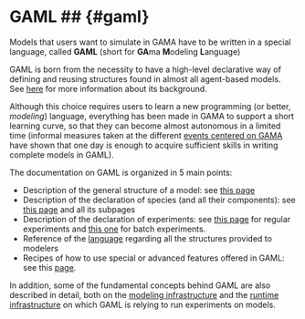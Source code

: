 
# GAML ## {#gaml}



Models that users want to simulate in GAMA have to be written in a special language, called **GAML** (short for **GA**ma **M**odeling **L**anguage)

GAML is born from the necessity to have a high-level declarative way of defining and reusing structures found in almost all agent-based models. See [here](tutorials#Introduction) for more information about its background.

Although this choice requires users to learn a new programming (or better, _modeling_) language, everything has been made in GAMA to support a short learning curve, so that they can become almost autonomous in a limited time (informal measures taken at the different [events centered on GAMA](wikionly#Events) have shown that one day is enough to acquire sufficient skills in writing complete models in GAML).

The documentation on GAML is organized in 5 main points:

  * Description of the general structure of a model: see [this page](tutorials#ModelOrganization)
  * Description of the declaration of species (and all their components): see [this page](tutorials#ManipulateBasicSpecies) and all its subpages
  * Description of the declaration of experiments: see [this page](tutorials#DefiningGUIExperiment) for regular experiments and [this one](tutorials#BatchExperiments) for batch experiments.
  * Reference of the [language](GamlReference) regarding all the structures provided to modelers
  * Recipes of how to use special or advanced features offered in GAML: see this [page](tutorials#Recipes).

In addition, some of the fundamental concepts behind GAML are also described in detail, both on the [modeling infrastructure](tutorials#Introduction) and the [runtime infrastructure](tutorials#RuntimeConcepts) on which GAML is relying to run experiments on models.